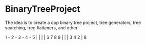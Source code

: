 # BinaryTreeProject
The idea is to create a cpp binary tree project, tree generators, tree searching, tree flatteners, and other

1 - 2 - 3 - 4 - 5
|   |   |       |
6   7   8       9
|   |   |
3   4   2
    |
    8
